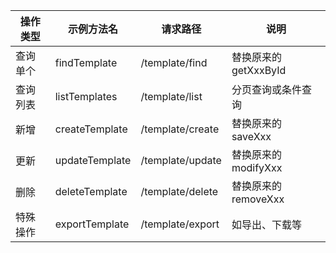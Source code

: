  操作类型	  | 示例方法名	            | 	请求路径	             | 	说明	             |
|--------|-------------------|--------------------|------------------|
| 查询单个	  | 	findTemplate		   | /template/find		   | 替换原来的 getXxxById 
 查询列表	  | 	listTemplates		  | /template/list		   | 分页查询或条件查询        
 新增	    | 	createTemplate		 | /template/create		 | 替换原来的 saveXxx    
 更新	    | 	updateTemplate		 | /template/update		 | 替换原来的 modifyXxx  
 删除		   | deleteTemplate		  | /template/delete		 | 替换原来的 removeXxx  
 特殊操作		 | exportTemplate		  | /template/export	  | 	如导出、下载等         